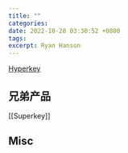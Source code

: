 ```yaml
---
title: ""
categories: 
date: 2022-10-28 03:30:52 +0800
tags: 
excerpt: Ryan Hanson
---
```



[Hyperkey](https://hyperkey.app/)




## 兄弟产品

[[Superkey]]


## Misc



